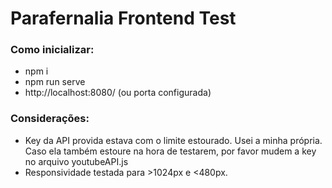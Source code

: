 # Parafernalia Frontend Test

### Como inicializar:
- npm i
- npm run serve
- http://localhost:8080/ (ou porta configurada)

### Considerações:
- Key da API provida estava com o limite estourado. Usei a minha própria. Caso ela também estoure na hora de testarem, por favor mudem a key no arquivo youtubeAPI.js
- Responsividade testada para >1024px e <480px.
